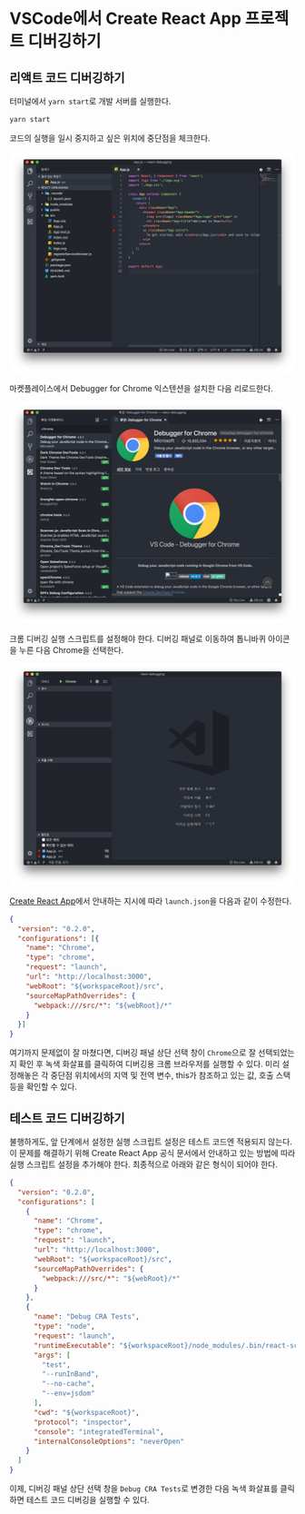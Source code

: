 # VSCode에서 Create React App 프로젝트 디버깅하기

## 리액트 코드 디버깅하기

터미널에서 `yarn start`로 개발 서버를 실행한다.

```bash
yarn start
```

코드의 실행을 일시 중지하고 싶은 위치에 중단점을 체크한다.

![중단점 체크](./IMG_001.png)

마켓플레이스에서 Debugger for Chrome 익스텐션을 설치한 다음 리로드한다.

![Debugging for Chrome 추가](./IMG_002.png)

크롬 디버깅 실행 스크립트를 설정해야 한다. 디버깅 패널로 이동하여 톱니바퀴 아이콘을 누른 다음 Chrome을 선택한다.

![크롬 디버깅 실행 스크립트 설정](./IMG_003.png)

[Create React App](https://github.com/facebook/create-react-app/blob/master/packages/react-scripts/template/README.md#visual-studio-code)에서 안내하는 지시에 따라 `launch.json`을 다음과 같이 수정한다.

```json
{
  "version": "0.2.0",
  "configurations": [{
    "name": "Chrome",
    "type": "chrome",
    "request": "launch",
    "url": "http://localhost:3000",
    "webRoot": "${workspaceRoot}/src",
    "sourceMapPathOverrides": {
      "webpack:///src/*": "${webRoot}/*"
    }
  }]
}
```

여기까지 문제없이 잘 마쳤다면, 디버깅 패널 상단 선택 창이 `Chrome`으로 잘 선택되었는지 확인 후 녹색 화살표를 클릭하여 디버깅용 크롬 브라우저를 실행할 수 있다. 미리 설정해놓은 각 중단점 위치에서의 지역 및 전역 변수, this가 참조하고 있는 값, 호출 스택 등을 확인할 수 있다.

## 테스트 코드 디버깅하기

불행하게도, 앞 단계에서 설정한 실행 스크립트 설정은 테스트 코드엔 적용되지 않는다. 이 문제를 해결하기 위해 Create React App 공식 문서에서 안내하고 있는 방법에 따라 실행 스크립트 설정을 추가해야 한다. 최종적으로 아래와 같은 형식이 되어야 한다.

```json
{
  "version": "0.2.0",
  "configurations": [
    {
      "name": "Chrome",
      "type": "chrome",
      "request": "launch",
      "url": "http://localhost:3000",
      "webRoot": "${workspaceRoot}/src",
      "sourceMapPathOverrides": {
        "webpack:///src/*": "${webRoot}/*"
      }
    },
    {
      "name": "Debug CRA Tests",
      "type": "node",
      "request": "launch",
      "runtimeExecutable": "${workspaceRoot}/node_modules/.bin/react-scripts",      
      "args": [
        "test",
        "--runInBand",
        "--no-cache",
        "--env=jsdom"
      ],
      "cwd": "${workspaceRoot}",
      "protocol": "inspector",
      "console": "integratedTerminal",
      "internalConsoleOptions": "neverOpen"
    }
  ]
}
```

이제, 디버깅 패널 상단 선택 창을 `Debug CRA Tests`로 변경한 다음 녹색 화살표를 클릭하면 테스트 코드 디버깅을 실행할 수 있다.